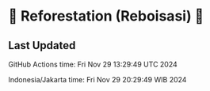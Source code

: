
# 🌳 Reforestation (Reboisasi) 🌲

## Last Updated

GitHub Actions time: Fri Nov 29 13:29:49 UTC 2024

Indonesia/Jakarta time: Fri Nov 29 20:29:49 WIB 2024
